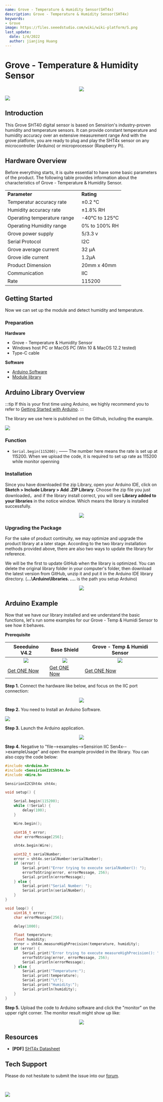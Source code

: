 ```yaml
---
name: Grove - Temperature & Humidity Sensor(SHT4x)
description: Grove - Temperature & Humidity Sensor(SHT4x)
keywords:
- Grove
image: https://files.seeedstudio.com/wiki/wiki-platform/S.png
last_update:
  date: 1/4/2022
  author: jianjing Huang
---
```



# Grove - Temperature & Humidity Sensor

<div align="center"><img width="{500}" src="https://files.seeedstudio.com/wiki/SHT4x/SHT4x.jpeg" /></div>

<p style={{textAlign: 'center'}}><a href="https://www.seeedstudio.com/grove-temp-humi-sensor-sht40-p-5384.html" target="_blank"><img src="https://files.seeedstudio.com/wiki/Seeed-WiKi/docs/images/get_one_now.png" /></a></p>

## Introduction

This Grove SHT40 digital sensor is based on Sensirion's industry-proven humidity and temperature sensors. It can provide constant temperature and humidity accuracy over an extensive measurement range And with the grove platform, you are ready to plug and play the SHT4x sensor on any microcontroller (Arduino) or microprocessor (Raspberry Pi).

## Hardware Overview

Before everything starts, it is quite essential to have some basic parameters of the product. The following table provides information about the characteristics of Grove - Temperature & Humidity Sensor.

<table border="0">
<tbody>
<tr>
<td><strong>Parameter       </strong></td>
<td><strong>Rating</strong></td>
</tr>
<tr>
<td>Temperatur accuracy rate</td>
<td>±0.2 ℃</td>
</tr>
<tr>
<td>Humidity accuracy rate </td>
<td>±1.8% RH</td>
</tr>
<tr>
<td>Operating temperature range  </td>
<td>-40°C to 125°C</td>
</tr>
<tr>
<td>Operating Humidity range       </td>
<td>0% to 100% RH</td>
</tr>
<tr>
<td>Grove power supply            </td>
<td>5/3.3 v</td>
</tr>
<tr>
<td>Serial Protocol</td>
<td>I2C </td>
</tr>
<tr>
<td>Grove average current </td>
<td>32 µA</td>
</tr>
<tr>
<td>Grove idle current</td>
<td>1.2µA</td>
</tr>
<tr>
<td>Product Dimension</td>
<td>20mm x 40mm</td>
</tr>
<tr>
<td>Communication</td>
<td>IIC</td>
</tr>
<tr>
<td>Rate</td>
<td>115200</td>
</tr>
</tbody>
</table>

## Getting Started

Now we can set up the module and detect humidity and temperature.

### Preparation

**Hardware**

- Grove - Temperature & Humidity Sensor
- Windows host PC or MacOS PC (Win 10 & MacOS 12.2 tested)
- Type-C cable

**Software**

- [Arduino Software](https://www.arduino.cc/)
- [Module library](https://github.com/Sensirion/arduino-i2c-sht4x)

## Arduino Library Overview

:::tip
If this is your first time using Arduino, we highly recommend you to refer to [Getting Started with Arduino](https://wiki.seeedstudio.com/Getting_Started_with_Arduino/).
:::

The library we use here is published on the Github, including the example.

<p style={{textAlign: 'center'}}><a href="https://github.com/Sensirion/arduino-i2c-sht4x" target="_blank"><img src="https://files.seeedstudio.com/wiki/seeed_logo/DOWNLOAD.png" /></a></p>

### Function

- `Serial.begin(115200);` —— The number here means the rate is set up at 115200. When we upload the code, it is required to set up rate as 115200 while monitor openning

### Installation

Since you have downloaded the zip Library, open your Arduino IDE, click on **Sketch > Include Library > Add .ZIP Library**. Choose the zip file you just downloaded，and if the library install correct, you will see **Library added to your libraries** in the notice window. Which means the library is installed successfully.

<div align="center"><img width="{600}" src="https://files.seeedstudio.com/wiki/Get_Started_With_Arduino/img/Add_Zip.png" /></div>

### Upgrading the Package

For the sake of product continuity, we may optimize and upgrade the product library at a later stage. According to the two library installation methods provided above, there are also two ways to update the library for reference.

We will be the first to update GitHub when the library is optimized. You can delete the original library folder in your computer's folder, then download the latest version from GitHub, unzip it and put it in the Arduino IDE library directory. (**...\Arduino\libraries. ....** is the path you setup Arduino)

<div align="center"><img width="{600}" src="https://files.seeedstudio.com/wiki/Get_Started_With_Arduino/img/Location_lib.png" /></div>

## Arduino Example

Now that we have our library installed and we understand the basic functions, let's run some examples for our Grove - Temp & Humidi Sensor to see how it behaves.

**Prerequisite**

| Seeeduino V4.2 | Base Shield | Grove - Temp & Humidi Sensor|
|--------------|-------------|-----------------|
|<div align="center"><img width="{1000}" src="https://files.seeedstudio.com/wiki/wiki_english/docs/images/seeeduino_v4.2.jpg" /></div>|<div align="center"><img width="{1000}" src="https://files.seeedstudio.com/wiki/wiki_english/docs/images/base_shield.jpg" /></div>|<div align="center"><img width="{210}" src="https://files.seeedstudio.com/wiki/SHT4x/SHT4x.jpeg" /></div>
|[Get ONE Now](https://www.seeedstudio.com/Seeeduino-V4.2-p-2517.html)|[Get ONE Now](https://www.seeedstudio.com/Base-Shield-V2-p-1378.html)|[Get ONE Now](https://www.seeedstudio.com/grove-temp-humi-sensor-sht40-p-5384.html)|

**Step 1.**  Connect the hardware like below, and focus on the IIC port connection:

<div align="center"><img width="{500}" src="https://files.seeedstudio.com/wiki/SHT4x/SHT4xconnection.png" /></div>

**Step 2.** You need to Install an Arduino Software.

<p style={{textAlign: 'center'}}><a href="https://www.arduino.cc/en/Main/Software" target="_blank"><img width = "{600}" src="https://files.seeedstudio.com/wiki/Seeeduino_Stalker_V3_1/images/Download_IDE.png" /></a></p>

**Step 3.** Launch the Arduino application.

<div align="center"><img width="{600}" src="https://files.seeedstudio.com/wiki/seeed_logo/arduino.jpg" /></div>

**Step 4.** Negative to "file-->examples-->Sensirion IIC Sen4x-->exampleUsage" and open the example provided in the library. You can also copy the code below:

```c++
#include <Arduino.h>
#include <SensirionI2CSht4x.h>
#include <Wire.h>

SensirionI2CSht4x sht4x;

void setup() {

    Serial.begin(115200);
    while (!Serial) {
        delay(100);
    }

    Wire.begin();

    uint16_t error;
    char errorMessage[256];

    sht4x.begin(Wire);

    uint32_t serialNumber;
    error = sht4x.serialNumber(serialNumber);
    if (error) {
        Serial.print("Error trying to execute serialNumber(): ");
        errorToString(error, errorMessage, 256);
        Serial.println(errorMessage);
    } else {
        Serial.print("Serial Number: ");
        Serial.println(serialNumber);
    }
}

void loop() {
    uint16_t error;
    char errorMessage[256];

    delay(1000);

    float temperature;
    float humidity;
    error = sht4x.measureHighPrecision(temperature, humidity);
    if (error) {
        Serial.print("Error trying to execute measureHighPrecision(): ");
        errorToString(error, errorMessage, 256);
        Serial.println(errorMessage);
    } else {
        Serial.print("Temperature:");
        Serial.print(temperature);
        Serial.print("\t");
        Serial.print("Humidity:");
        Serial.println(humidity);
    }
}
```

**Step 5.** Upload the code to Arduino software and click the "monitor" on the upper right corner. The monitor result might show up like:

<div align="center"><img width="{800}" src="https://files.seeedstudio.com/wiki/SHT4x/SHT4xoutput.png" /></div>

## Resources

- **[PDF]** [SHT4x Datasheet]("https://files.seeedstudio.com/wiki/SHT4x/SHT4x_Datasheet.pdf")

## Tech Support

Please do not hesitate to submit the issue into our [forum](https://forum.seeedstudio.com/).

<div>
  <br /><p style={{textAlign: 'center'}}><a href="https://www.seeedstudio.com/act-4.html?utm_source=wiki&utm_medium=wikibanner&utm_campaign=newproducts" target="_blank"><img src="https://files.seeedstudio.com/wiki/Wiki_Banner/new_product.jpg" /></a></p>
</div>
